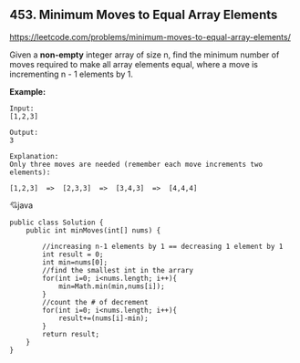 ## 453. Minimum Moves to Equal Array Elements
https://leetcode.com/problems/minimum-moves-to-equal-array-elements/

Given a **non-empty** integer array of size n, find the minimum number of moves required to make all array elements equal, where a move is incrementing n - 1 elements by 1.

**Example:**
    
    Input:
    [1,2,3]

    Output:
    3

    Explanation:
    Only three moves are needed (remember each move increments two elements):

    [1,2,3]  =>  [2,3,3]  =>  [3,4,3]  =>  [4,4,4]


:cupid:java
    
    public class Solution {
        public int minMoves(int[] nums) {
            
            //increasing n-1 elements by 1 == decreasing 1 element by 1
            int result = 0;
            int min=nums[0];
            //find the smallest int in the arrary
            for(int i=0; i<nums.length; i++){
                min=Math.min(min,nums[i]);
            }
            //count the # of decrement
            for(int i=0; i<nums.length; i++){
                result+=(nums[i]-min);
            }
            return result;
        }
    }
